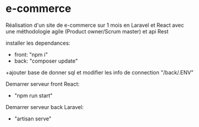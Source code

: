 # e-commerce
Réalisation d'un site de e-commerce sur 1 mois en Laravel et React avec une méthodologie agile (Product owner/Scrum master) et api Rest

installer les dependances:
- front: "npm i"
- back: "composer update"

+ajouter base de donner sql et modifier les info de connection "/back/.ENV"

Demarrer serveur front React:
- "npm run start"

Demarrer serveur back Laravel:
- "artisan serve"
